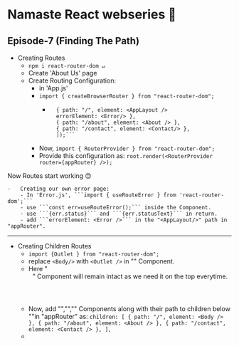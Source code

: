 # Namaste React webseries 🚀

## Episode-7 (Finding The Path)
  
  * Creating Routes
    - ```npm i react-router-dom ↵``` 
    - Create 'About Us' page
    - Create Routing Configuration:
      -  in 'App.js' 
        - ```import { createBrowserRouter } from "react-router-dom";```
            - ```const appRouter = createBrowserRouter([
                { path: "/", element: <AppLayout />
                errorElement: <Error/> },
                { path: "/about", element: <About /> },
                { path: "/contact", element: <Contact/> },
                ]);```

        -   Now, ```import { RouterProvider } from "react-router-dom";```
        -   Provide this configuration as: ```root.render(<RouterProvider router={appRouter} />);```
  
  Now Routes start working 😊

    -   Creating our own error page:
        - In 'Error.js', ```import { useRouteError } from 'react-router-dom';```
        - use ```const err=useRouteError();``` inside the Component.
        - use ```{err.status}``` and ```{err.statusText}``` in return.
        - add ```errorElement: <Error />``` in the "<AppLayout/>" path in "appRouter".
  
  ------------------------------------------------------------------------------------------------------------------------
  * Creating Children Routes
    - ```import {Outlet } from "react-router-dom";```
    - replace ```<Body/>``` with ```<Outlet />``` in "<AppLayout/>" Component.
    - Here "<Header/>" Component will remain intact as we need it on the top everytime.
    - Now, add "<Body/>","<About/>","<Contact/>" Components along with their path to children below "<AppLayout>"in "appRouter" as:
          ```children: [
      { path: "/", element: <Body /> },
      { path: "/about", element: <About /> },
      { path: "/contact", element: <Contact /> },
    ],```
    -   